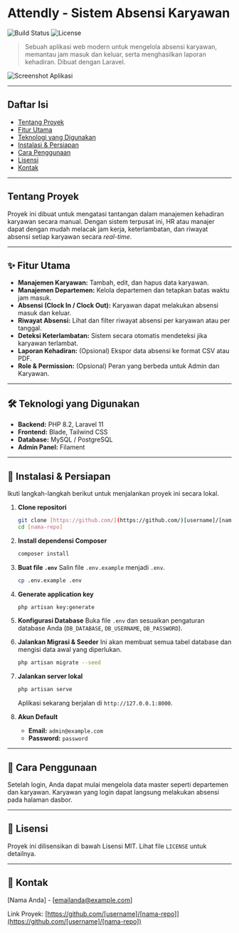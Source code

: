 # Attendly - Sistem Absensi Karyawan
![Build Status](https://img.shields.io/github/actions/workflow/status/[username]/[repo]/laravel.yml?branch=main)
![License](https://img.shields.io/github/license/[username]/[repo])

> Sebuah aplikasi web modern untuk mengelola absensi karyawan, memantau jam masuk dan keluar, serta menghasilkan laporan kehadiran. Dibuat dengan Laravel.

![Screenshot Aplikasi](https://via.placeholder.com/800x450.png?text=Screenshot+Aplikasi+Anda)

---

##  Daftar Isi
* [Tentang Proyek](#tentang-proyek)
* [Fitur Utama](#fitur-utama)
* [Teknologi yang Digunakan](#teknologi-yang-digunakan)
* [Instalasi & Persiapan](#instalasi--persiapan)
* [Cara Penggunaan](#cara-penggunaan)
* [Lisensi](#lisensi)
* [Kontak](#kontak)

---

## Tentang Proyek
Proyek ini dibuat untuk mengatasi tantangan dalam manajemen kehadiran karyawan secara manual. Dengan sistem terpusat ini, HR atau manajer dapat dengan mudah melacak jam kerja, keterlambatan, dan riwayat absensi setiap karyawan secara *real-time*.

---

## ✨ Fitur Utama
* **Manajemen Karyawan:** Tambah, edit, dan hapus data karyawan.
* **Manajemen Departemen:** Kelola departemen dan tetapkan batas waktu jam masuk.
* **Absensi (Clock In / Clock Out):** Karyawan dapat melakukan absensi masuk dan keluar.
* **Riwayat Absensi:** Lihat dan filter riwayat absensi per karyawan atau per tanggal.
* **Deteksi Keterlambatan:** Sistem secara otomatis mendeteksi jika karyawan terlambat.
* **Laporan Kehadiran:** (Opsional) Ekspor data absensi ke format CSV atau PDF.
* **Role & Permission:** (Opsional) Peran yang berbeda untuk Admin dan Karyawan.

---

## 🛠️ Teknologi yang Digunakan
* **Backend:** PHP 8.2, Laravel 11
* **Frontend:** Blade, Tailwind CSS
* **Database:** MySQL / PostgreSQL
* **Admin Panel:** Filament
---

## 🚀 Instalasi & Persiapan
Ikuti langkah-langkah berikut untuk menjalankan proyek ini secara lokal.

1.  **Clone repositori**
    ```bash
    git clone [https://github.com/](https://github.com/)[username]/[nama-repo].git
    cd [nama-repo]
    ```

2.  **Install dependensi Composer**
    ```bash
    composer install
    ```

3.  **Buat file `.env`**
    Salin file `.env.example` menjadi `.env`.
    ```bash
    cp .env.example .env
    ```

4.  **Generate application key**
    ```bash
    php artisan key:generate
    ```

5.  **Konfigurasi Database**
    Buka file `.env` dan sesuaikan pengaturan database Anda (`DB_DATABASE`, `DB_USERNAME`, `DB_PASSWORD`).

6.  **Jalankan Migrasi & Seeder**
    Ini akan membuat semua tabel database dan mengisi data awal yang diperlukan.
    ```bash
    php artisan migrate --seed
    ```

7.  **Jalankan server lokal**
    ```bash
    php artisan serve
    ```
    Aplikasi sekarang berjalan di `http://127.0.0.1:8000`.

8.  **Akun Default**
    * **Email:** `admin@example.com`
    * **Password:** `password`

---

## 📝 Cara Penggunaan
Setelah login, Anda dapat mulai mengelola data master seperti departemen dan karyawan. Karyawan yang login dapat langsung melakukan absensi pada halaman dasbor.

---

## 📄 Lisensi
Proyek ini dilisensikan di bawah Lisensi MIT. Lihat file `LICENSE` untuk detailnya.

---

## 📧 Kontak
[Nama Anda] - [emailanda@example.com]

Link Proyek: [https://github.com/[username]/[nama-repo]](https://github.com/[username]/[nama-repo])